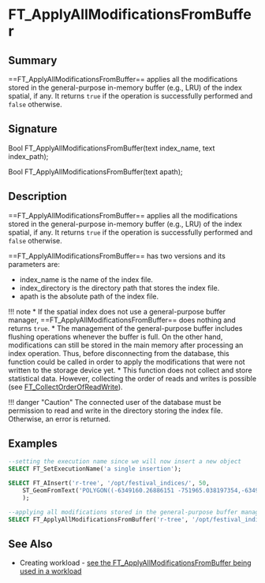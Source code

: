 # FT_ApplyAllModificationsFromBuffer

## Summary

==FT_ApplyAllModificationsFromBuffer== applies all the modifications stored in the general-purpose in-memory buffer (e.g., LRU) of the index spatial, if any. It returns `true` if the operation is successfully performed and `false` otherwise.

## Signature

Bool <span class="function">FT_ApplyAllModificationsFromBuffer</span>(text <span class="param">index_name</span>, text <span class="param">index_path</span>);

Bool <span class="function">FT_ApplyAllModificationsFromBuffer</span>(text <span class="param">apath</span>);

## Description

==FT_ApplyAllModificationsFromBuffer== applies all the modifications stored in the general-purpose in-memory buffer (e.g., LRU) of the index spatial, if any. It returns `true` if the operation is successfully performed and `false` otherwise.

==FT_ApplyAllModificationsFromBuffer== has two versions and its parameters are:

* <span class="param">index_name</span> is the name of the index file.
* <span class="param">index_directory</span> is the directory path that stores the index file.
* <span class="param">apath</span> is the absolute path of the index file.

!!! note
	* If the spatial index does not use a general-purpose buffer manager, ==FT_ApplyAllModificationsFromBuffer== does nothing and returns `true`.
	* The management of the general-purpose buffer includes flushing operations whenever the buffer is full. On the other hand, modifications can still be stored in the main memory after processing an index operation. Thus, before disconnecting from the database, this function could be called in order to apply the modifications that were not written to the storage device yet.
	* This function does not collect and store statistical data. However, collecting the order of reads and writes is possible (see [FT_CollectOrderOfReadWrite](../ft_collectorderofreadwrite)).

!!! danger "Caution"
	The connected user of the database must be permission to read and write in the directory storing the index file. Otherwise, an error is returned.

## Examples

``` SQL
--setting the execution name since we will now insert a new object
SELECT FT_SetExecutionName('a single insertion');

SELECT FT_AInsert('r-tree', '/opt/festival_indices/', 50, 
	ST_GeomFromText('POLYGON((-6349160.26886151 -751965.038197354,-6349160.26886151 -606557.85245731,-6211936.96741955 -606557.85245731,-6211936.96741955 -751965.038197354,-6349160.26886151 -751965.038197354))', 3857)
	);

--applying all modifications stored in the general-purpose buffer manager
SELECT FT_ApplyAllModificationsFromBuffer('r-tree', '/opt/festival_indices/');
```

## See Also

* Creating workload - [see the FT_ApplyAllModificationsFromBuffer being used in a workload](../../workloads/ft_createspatialindex)

